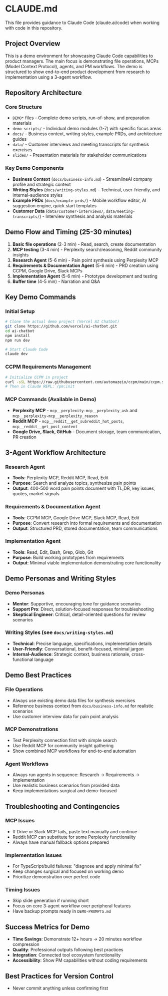 # CLAUDE.md

This file provides guidance to Claude Code (claude.ai/code) when working with code in this repository.

## Project Overview

This is a demo environment for showcasing Claude Code capabilities to product managers. The main focus is demonstrating file operations, MCPs (Model Context Protocol), agents, and PM workflows. The demo is structured to show end-to-end product development from research to implementation using a 3-agent workflow.

## Repository Architecture

### Core Structure
- `DEMO*` files - Complete demo scripts, run-of-show, and preparation materials
- `demo-scripts/` - Individual demo modules (1-7) with specific focus areas
- `docs/` - Business context, writing styles, example PRDs, and architecture guides
- `data/` - Customer interviews and meeting transcripts for synthesis exercises
- `slides/` - Presentation materials for stakeholder communications

### Key Demo Components
- **Business Context** (`docs/business-info.md`) - StreamlineAI company profile and strategic context
- **Writing Styles** (`docs/writing-styles.md`) - Technical, user-friendly, and internal-audience styles
- **Example PRDs** (`docs/example-prds/`) - Mobile workflow editor, AI suggestion engine, quick start templates
- **Customer Data** (`data/customer-interviews/`, `data/meeting-transcripts/`) - Interview synthesis and analysis materials

## Demo Flow and Timing (25-30 minutes)

1. **Basic file operations** (2-3 min) - Read, search, create documentation
2. **MCP testing** (3-4 min) - Perplexity search/reasoning, Reddit community insights
3. **Research Agent** (5-6 min) - Pain point synthesis using Perplexity MCP
4. **Requirements & Documentation Agent** (5-6 min) - PRD creation using CCPM, Google Drive, Slack MCPs
5. **Implementation Agent** (5-6 min) - Prototype development and testing
6. **Buffer time** (4-5 min) - Narration and Q&A

## Key Demo Commands

### Initial Setup
```bash
# Clone the actual demo project (Vercel AI Chatbot)
git clone https://github.com/vercel/ai-chatbot.git
cd ai-chatbot
npm install
npm run dev

# Start Claude Code
claude dev
```

### CCPM Requirements Management
```bash
# Initialize CCPM in project
curl -sSL https://raw.githubusercontent.com/automazeio/ccpm/main/ccpm.sh | bash
# Then in Claude REPL: /pm:init
```

### MCP Commands (Available in Demo)
- **Perplexity MCP** - `mcp__perplexity-mcp__perplexity_ask` and `mcp__perplexity-mcp__perplexity_reason`
- **Reddit MCP** - `mcp__reddit__get_subreddit_hot_posts`, `mcp__reddit__get_post_content`
- **Google Drive, Slack, GitHub** - Document storage, team communication, PR creation

## 3-Agent Workflow Architecture

### Research Agent
- **Tools**: Perplexity MCP, Reddit MCP, Read, Edit
- **Purpose**: Search and analyze topics, synthesize pain points
- **Output**: 400-500 word pain points document with TL;DR, key issues, quotes, market signals

### Requirements & Documentation Agent  
- **Tools**: CCPM MCP, Google Drive MCP, Slack MCP, Read, Edit
- **Purpose**: Convert research into formal requirements and documentation
- **Output**: Structured PRD, stored documentation, team communications

### Implementation Agent
- **Tools**: Read, Edit, Bash, Grep, Glob, Git
- **Purpose**: Build working prototypes from requirements
- **Output**: Minimal viable implementation demonstrating core functionality

## Demo Personas and Writing Styles

### Demo Personas
- **Mentor**: Supportive, encouraging tone for guidance scenarios
- **Support Pro**: Direct, solution-focused responses for troubleshooting  
- **Skeptical Engineer**: Critical, detail-oriented questions for review scenarios

### Writing Styles (see `docs/writing-styles.md`)
- **Technical**: Precise language, specifications, implementation details
- **User-Friendly**: Conversational, benefit-focused, minimal jargon
- **Internal-Audience**: Strategic context, business rationale, cross-functional language

## Demo Best Practices

### File Operations
- Always use existing demo data files for synthesis exercises
- Reference business context from `docs/business-info.md` for realistic scenarios
- Use customer interview data for pain point analysis

### MCP Demonstrations
- Test Perplexity connection first with simple search
- Use Reddit MCP for community insight gathering
- Show combined MCP workflows for end-to-end automation

### Agent Workflows
- Always run agents in sequence: Research → Requirements → Implementation
- Use realistic business scenarios from provided data
- Keep implementations surgical and demo-focused

## Troubleshooting and Contingencies

### MCP Issues
- If Drive or Slack MCP fails, paste text manually and continue
- Reddit MCP can substitute for some Perplexity functionality
- Always have manual fallback options prepared

### Implementation Issues
- For TypeScript/build failures: "diagnose and apply minimal fix"
- Keep changes surgical and focused on working demo
- Prioritize demonstration over perfect code

### Timing Issues
- Skip slide generation if running short
- Focus on core 3-agent workflow over peripheral features
- Have backup prompts ready in `DEMO-PROMPTS.md`

## Success Metrics for Demo

- **Time Savings**: Demonstrate 12+ hours → 20 minutes workflow compression
- **Quality**: Professional outputs following best practices
- **Integration**: Connected tool ecosystem functionality
- **Accessibility**: Show PM capabilities without coding requirements

## Best Practices for Version Control

- Never commit anything unless confirming first
